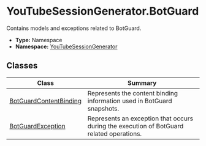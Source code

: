 ﻿---
dir:
  text: BotGuard
  link: true
---



# YouTubeSessionGenerator\.BotGuard
Contains models and exceptions related to BotGuard.
- **Type:** Namespace
- **Namespace:** [YouTubeSessionGenerator](/YouTubeSessionGenerator/reference/YouTubeSessionGenerator/)


## Classes
| Class | Summary |
| ----- | ------- |
| [BotGuardContentBinding](/YouTubeSessionGenerator/reference/YouTubeSessionGenerator/BotGuard/BotGuardContentBinding.html) | Represents the content binding information used in BotGuard snapshots. |
| [BotGuardException](/YouTubeSessionGenerator/reference/YouTubeSessionGenerator/BotGuard/BotGuardException.html) | Represents an exception that occurs during the execution of BotGuard related operations. |

